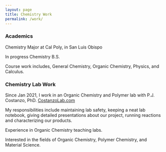 ```yaml
---
layout: page
title: Chemistry Work
permalink: /work/
---
```


### Academics
Chemistry Major at Cal Poly, in San Luis Obispo

In progress Chemistry B.S.

Course work includes, General Chemistry, Organic Chemistry, Physics, and Calculus. 

### Chemistry Lab Work
Since Jan 2021, I work in an Organic Chemistry and Polymer lab with P.J. Costanzo, PhD. [CostanzoLab.com](https://costanzolab.com/)

My responsibilities include maintaining lab safety, keeping a neat lab notebook, giving detailed presentations about our project, running reactions and characterizing our products.

Experience in Organic Chemistry teaching labs.

Interested in the fields of Organic Chemistry, Polymer Chemistry, and Material Science.
